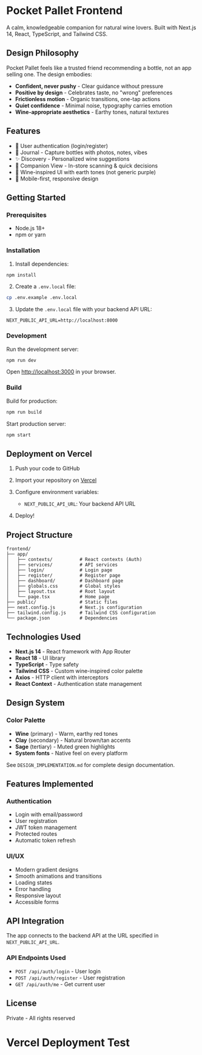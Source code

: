 # Pocket Pallet Frontend

A calm, knowledgeable companion for natural wine lovers. Built with Next.js 14, React, TypeScript, and Tailwind CSS.

## Design Philosophy

Pocket Pallet feels like a trusted friend recommending a bottle, not an app selling one. The design embodies:

- **Confident, never pushy** - Clear guidance without pressure
- **Positive by design** - Celebrates taste, no "wrong" preferences  
- **Frictionless motion** - Organic transitions, one-tap actions
- **Quiet confidence** - Minimal noise, typography carries emotion
- **Wine-appropriate aesthetics** - Earthy tones, natural textures

## Features

- 🔐 User authentication (login/register)
- 📓 Journal - Capture bottles with photos, notes, vibes
- ✨ Discovery - Personalized wine suggestions
- 📱 Companion View - In-store scanning & quick decisions
- 🎨 Wine-inspired UI with earth tones (not generic purple)
- 📱 Mobile-first, responsive design

## Getting Started

### Prerequisites

- Node.js 18+ 
- npm or yarn

### Installation

1. Install dependencies:
```bash
npm install
```

2. Create a `.env.local` file:
```bash
cp .env.example .env.local
```

3. Update the `.env.local` file with your backend API URL:
```
NEXT_PUBLIC_API_URL=http://localhost:8000
```

### Development

Run the development server:

```bash
npm run dev
```

Open [http://localhost:3000](http://localhost:3000) in your browser.

### Build

Build for production:

```bash
npm run build
```

Start production server:

```bash
npm start
```

## Deployment on Vercel

1. Push your code to GitHub

2. Import your repository on [Vercel](https://vercel.com)

3. Configure environment variables:
   - `NEXT_PUBLIC_API_URL`: Your backend API URL

4. Deploy!

## Project Structure

```
frontend/
├── app/
│   ├── contexts/          # React contexts (Auth)
│   ├── services/          # API services
│   ├── login/             # Login page
│   ├── register/          # Register page
│   ├── dashboard/         # Dashboard page
│   ├── globals.css        # Global styles
│   ├── layout.tsx         # Root layout
│   └── page.tsx           # Home page
├── public/                # Static files
├── next.config.js         # Next.js configuration
├── tailwind.config.js     # Tailwind CSS configuration
└── package.json           # Dependencies
```

## Technologies Used

- **Next.js 14** - React framework with App Router
- **React 18** - UI library
- **TypeScript** - Type safety
- **Tailwind CSS** - Custom wine-inspired color palette
- **Axios** - HTTP client with interceptors
- **React Context** - Authentication state management

## Design System

### Color Palette
- **Wine** (primary) - Warm, earthy red tones
- **Clay** (secondary) - Natural brown/tan accents  
- **Sage** (tertiary) - Muted green highlights
- **System fonts** - Native feel on every platform

See `DESIGN_IMPLEMENTATION.md` for complete design documentation.

## Features Implemented

### Authentication
- Login with email/password
- User registration
- JWT token management
- Protected routes
- Automatic token refresh

### UI/UX
- Modern gradient designs
- Smooth animations and transitions
- Loading states
- Error handling
- Responsive layout
- Accessible forms

## API Integration

The app connects to the backend API at the URL specified in `NEXT_PUBLIC_API_URL`.

### API Endpoints Used

- `POST /api/auth/login` - User login
- `POST /api/auth/register` - User registration
- `GET /api/auth/me` - Get current user

## License

Private - All rights reserved

# Vercel Deployment Test
